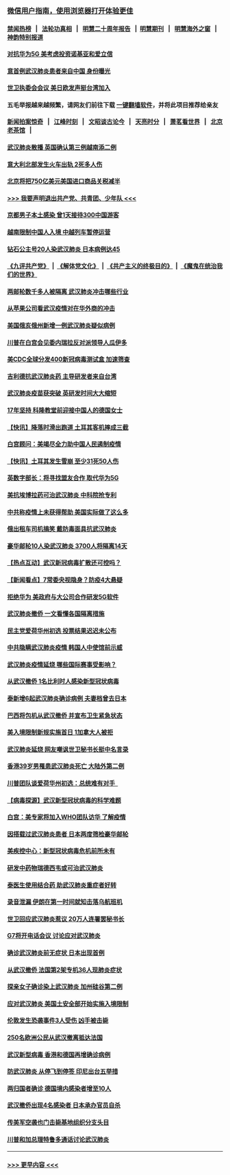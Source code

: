 ### [微信用户指南，使用浏览器打开体验更佳](https://github.com/gfw-breaker/banned-news1/blob/master/indexes/wechat-guide.md?t=0)
#### [禁闻热榜](热点新闻.md?t=0)  &nbsp;&nbsp;|&nbsp;&nbsp; [法轮功真相](https://github.com/gfw-breaker/truth/blob/master/README.md?t=0) &nbsp;&nbsp;|&nbsp;&nbsp; [明慧二十周年报告](https://github.com/gfw-breaker/mh-reports/blob/master/README.md?t=0) &nbsp;&nbsp;|&nbsp;&nbsp;[明慧期刊](https://github.com/gfw-breaker/mh-qikan) &nbsp;&nbsp;|&nbsp;&nbsp; [明慧海外之窗](https://github.com/gfw-breaker/mh-news/blob/master/README.md?t=0) &nbsp;&nbsp;|&nbsp;&nbsp; [神韵特别报道](https://github.com/gfw-breaker/mh-news/blob/master/shenyun.md?t=0)
#### [对抗华为5G 美考虑投资诺基亚和爱立信](../pages/nsc418/n11849510.md?t=02070302) 
#### [意首例武汉肺炎患者来自中国 身份曝光](../pages/nsc418/n11849454.md?t=02070302) 
#### [世卫执委会会议 美日欧发声挺台湾加入](../pages/nsc418/n11849433.md?t=02070302) 
#### 五毛举报越来越频繁，请网友们前往下载 [一键翻墙软件](https://github.com/gfw-breaker/ssr-accounts)，并将此项目推荐给亲友
#### [新闻拍案惊奇](https://github.com/gfw-breaker/banned-news1/blob/master/pages/link4.md) &nbsp;&nbsp;|&nbsp;&nbsp; [江峰时刻](https://github.com/gfw-breaker/banned-news1/blob/master/pages/link4.md) &nbsp;&nbsp;|&nbsp;&nbsp; [文昭谈古论今](https://github.com/gfw-breaker/banned-news1/blob/master/pages/link4.md) &nbsp;&nbsp;|&nbsp;&nbsp; [天亮时分](https://github.com/gfw-breaker/banned-news1/blob/master/pages/link4.md) &nbsp;&nbsp;|&nbsp;&nbsp; [萧茗看世界](https://github.com/gfw-breaker/banned-news1/blob/master/pages/link4.md) &nbsp;&nbsp;|&nbsp;&nbsp; [北京老茶馆](https://github.com/gfw-breaker/banned-news1/blob/master/pages/link4.md) &nbsp;&nbsp;|&nbsp;&nbsp; 
#### [武汉肺炎散播 英国确认第三例越南添二例](../pages/nsc418/n11849439.md?t=02070302) 
#### [意大利北部发生火车出轨 2死多人伤](../pages/nsc418/n11848999.md?t=02070302) 
#### [北京将把750亿美元美国进口商品关税减半](../pages/nsc418/n11848896.md?t=02070302) 
#### [>>> 我要声明退出共产党、共青团、少年队 <<<](https://github.com/begood0513/goodnews/blob/master/quit/letter.md) 
#### [京都男子本土感染 曾1天接待300中国游客](../pages/nsc418/n11848641.md?t=02070302) 
#### [越南限制中国人入境 中越列车暂停运营](../pages/nsc418/n11847844.md?t=02070302) 
#### [钻石公主号20人染武汉肺炎 日本病例达45](../pages/nsc418/n11847823.md?t=02070302) 
#### [《九评共产党》](https://github.com/begood0513/9ping.md/blob/master/README.md) &nbsp;|&nbsp; [《解体党文化》](../../../../jtdwh.md/blob/master/README.md)  &nbsp;|&nbsp; [《共产主义的终极目的》](../../../../gczydzjmd.md/blob/master/README.md) &nbsp;|&nbsp; [《魔鬼在统治我们的世界》](../../../../mgztzwmdsj.md/blob/master/README.md) 
#### [两邮轮数千多人被隔离 武汉肺炎冲击哪些行业](../pages/nsc418/n11847456.md?t=02070302) 
#### [从苹果公司看武汉疫情对在华外商的冲击](../pages/nsc418/n11847586.md?t=02070302) 
#### [美国俄亥俄州新增一例武汉肺炎疑似病例](../pages/nsc418/n11847714.md?t=02070302) 
#### [川普在白宫会见委内瑞拉反对派领导人瓜伊多](../pages/nsc418/n11847391.md?t=02070302) 
#### [美CDC全球分发400新冠病毒测试盒 加速筛查](../pages/nsc418/n11847260.md?t=02070302) 
#### [吉利德抗武汉肺炎药 主导研发者来自台湾](../pages/nsc418/n11847064.md?t=02070302) 
#### [武汉肺炎疫苗获突破 英研发时间大大缩短](../pages/nsc418/n11846915.md?t=02070302) 
#### [17年坚持 科隆教堂前迎接中国人的德国女士](../pages/nsc418/n11846781.md?t=02070302) 
#### [【快讯】降落时滑出跑道 土耳其客机摔成三截](../pages/nsc418/n11847021.md?t=02070302) 
#### [白宫顾问：美竭尽全力助中国人民遏制疫情](../pages/nsc418/n11846756.md?t=02070302) 
#### [【快讯】土耳其发生雪崩 至少31死50人伤](../pages/nsc418/n11846680.md?t=02070302) 
#### [英数字部长：将寻找盟友合作 取代华为5G](../pages/nsc418/n11846485.md?t=02070302) 
#### [美抗埃博拉药可治武汉肺炎 中科院抢专利](../pages/nsc418/n11846409.md?t=02070302) 
#### [中共称疫情上未获得帮助 美国实际做了这么多](../pages/nsc418/n11846008.md?t=02070302) 
#### [俄出租车司机搞笑 戴防毒面具抗武汉肺炎](../pages/nsc418/n11845703.md?t=02070302) 
#### [豪华邮轮10人染武汉肺炎 3700人将隔离14天](../pages/nsc418/n11845543.md?t=02070302) 
#### [【热点互动】武汉新冠病毒扩散还可控吗？](../pages/nsc418/n11844750.md?t=02070302) 
#### [【新闻看点】7常委央视隐身？防疫4大悬疑](../pages/nsc418/n11844611.md?t=02070302) 
#### [拒绝华为 美政府与大公司合作研发5G软件](../pages/nsc418/n11844625.md?t=02070302) 
#### [武汉肺炎撤侨 一文看懂各国隔离措施](../pages/nsc418/n11844216.md?t=02070302) 
#### [民主党爱荷华州初选 投票结果迟迟未公布](../pages/nsc418/n11844207.md?t=02070302) 
#### [中共隐瞒武汉肺炎疫情 韩国人中使馆前示威](../pages/nsc418/n11844084.md?t=02070302) 
#### [武汉肺炎疫情延烧 哪些国际赛事受影响？](../pages/nsc418/n11843958.md?t=02070302) 
#### [从武汉撤侨 1名比利时人感染新型冠状病毒](../pages/nsc418/n11843977.md?t=02070302) 
#### [泰新增6起武汉肺炎确诊病例 夫妻档曾去日本](../pages/nsc418/n11843900.md?t=02070302) 
#### [巴西将包机从武汉撤侨 并宣布卫生紧急状态](../pages/nsc418/n11843418.md?t=02070302) 
#### [美入境限制新规实施首日 1加拿大人被拒](../pages/nsc418/n11843058.md?t=02070302) 
#### [武汉肺炎延烧 网友嘲讽世卫秘书长挺中名言录](../pages/nsc418/n11843056.md?t=02070302) 
#### [香港39岁男罹患武汉肺炎死亡 大陆外第二例](../pages/nsc418/n11843026.md?t=02070302) 
#### [川普团队谈爱荷华州初选：总统难有对手  ](../pages/nsc418/n11842867.md?t=02070302) 
#### [【病毒探源】武汉新型冠状病毒的科学难题](../pages/nsc418/n11842176.md?t=02070302) 
#### [白宫：美专家将加入WHO团队访华 了解疫情](../pages/nsc418/n11842198.md?t=02070302) 
#### [因搭载过武汉肺炎患者 日本两度筛检豪华邮轮](../pages/nsc418/n11842447.md?t=02070302) 
#### [美疾控中心：新型冠状病毒危机前所未有](../pages/nsc418/n11842406.md?t=02070302) 
#### [研发中药物瑞德西韦或可治武汉肺炎](../pages/nsc418/n11842100.md?t=02070302) 
#### [泰医生使用结合药 助武汉肺炎重症者好转](../pages/nsc418/n11842096.md?t=02070302) 
#### [录音泄漏 伊朗在第一时间就知击落乌航班机](../pages/nsc418/n11842002.md?t=02070302) 
#### [世卫回应武汉肺炎惹议 20万人连署罢秘书长](../pages/nsc418/n11841664.md?t=02070302) 
#### [G7将开电话会议 讨论应对武汉肺炎](../pages/nsc418/n11841658.md?t=02070302) 
#### [确诊武汉肺炎前无症状 日本出现首例](../pages/nsc418/n11841567.md?t=02070302) 
#### [从武汉撤侨 法国第2架专机36人现肺炎症状](../pages/nsc418/n11841382.md?t=02070302) 
#### [探亲女子确诊染上武汉肺炎 加州硅谷第二例](../pages/nsc418/n11839784.md?t=02070302) 
#### [应对武汉肺炎 美国土安全部开始实施入境限制](../pages/nsc418/n11839729.md?t=02070302) 
#### [伦敦发生恐袭事件3人受伤 凶手被击毙](../pages/nsc418/n11839442.md?t=02070302) 
#### [250名欧洲公民从武汉撤离抵达法国](../pages/nsc418/n11839438.md?t=02070302) 
#### [武汉新型病毒 香港和德国再增确诊病例](../pages/nsc418/n11839381.md?t=02070302) 
#### [防武汉肺炎 从停飞到停签 印尼出台五举措](../pages/nsc418/n11839282.md?t=02070302) 
#### [两归国者确诊 德国境内感染者增至10人](../pages/nsc418/n11839164.md?t=02070302) 
#### [武汉撤侨出现4名感染者 日本承办官员自杀](../pages/nsc418/n11839044.md?t=02070302) 
#### [传美军空袭也门击毙基地组织分支头目](../pages/nsc418/n11839210.md?t=02070302) 
#### [川普和加总理特鲁多通话讨论武汉肺炎](../pages/nsc418/n11839128.md?t=02070302) 

----
#### [ >>> 更早内容 <<< ](../indexes/nsc418-earlier.md)
